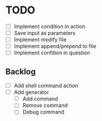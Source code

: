 # TODO

- [ ] Implement condition in action
- [ ] Save input as parameters
- [ ] Implement modify file
- [ ] Implement append/prepend to file
- [ ] Implement confition in question

## Backlog

- [ ] Add shell command action
- [ ] Add generator
  - [ ] Add command
  - [ ] Remove command
  - [ ] Debug command

